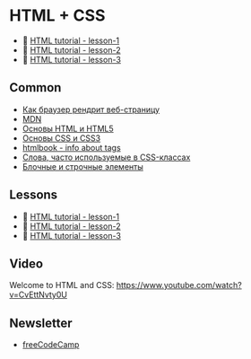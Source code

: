 # HTML + CSS

- :page_with_curl: [HTML tutorial - lesson-1](./lessons/l-1/readme.md)
- :page_with_curl: [HTML tutorial - lesson-2](./lessons/l-2/readme.md)
- :page_with_curl: [HTML tutorial - lesson-3](./lessons/l-3/readme.md)

## Common

- [Как браузер рендрит веб-страницу][0]
- [MDN][1]
- [Основы HTML и HTML5][2]
- [Основы CSS и CSS3][3]
- [htmlbook - info about tags][10]
- [Слова, часто используемые в CSS-классах][11]
- [Блочные и строчные элементы][12]

[0]: https://webdevblog.ru/kak-brauzer-renderit-veb-stranicu/
[1]: https://developer.mozilla.org/en-US/
[2]: https://html5book.ru/html-html5/
[3]: https://html5book.ru/css-css3/
[10]: http://htmlbook.ru/
[11]: https://github.com/yoksel/common-words
[12]: https://html5book.ru/block-inline-elements/

## Lessons

- :page_with_curl: [HTML tutorial - lesson-1](./lessons/l-1/readme.md)
- :page_with_curl: [HTML tutorial - lesson-2](./lessons/l-2/readme.md)
- :page_with_curl: [HTML tutorial - lesson-3](./lessons/l-3/readme.md)

## Video

Welcome to HTML and CSS: https://www.youtube.com/watch?v=CvEttNvty0U

## Newsletter

- [freeCodeCamp][100]

[100]: https://www.freecodecamp.org/news
